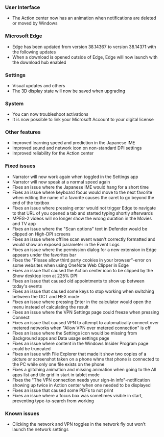### User Interface
- The Action center now has an animation when notifications are deleted or moved by Windows

### Microsoft Edge
- Edge has been updated from version 38.14367 to version 38.14371 with the following updates
 - When a download is opened outside of Edge, Edge will now launch with the download hub enabled

### Settings
- Visual updates and others
 - The 3D display state will now be saved when upgrading

### System
- You can now troubleshoot activations
- It is now possible to link your Microsoft Account to your digital license

### Other features
- Improved learning speed and prediction in the Japanese IME
- Improved sound and network icon on non-standard DPI settings
- Improved reliability for the Action center

### Fixed issues
- Narrator will now work again when toggled in the Settings app
- Narrator will now speak at a normal speed again
- Fixes an issue where the Japanese IME would hang for a short time
- Fixes an issue where keyboard focus would move to the next favorite when editing the name of a favorite causes the caret to go beyond the end of the textbox
- Fixes an issue where pressing enter would not trigger Edge to navigate to that URL of you opened a tab and started typing shortly afterwards
- MPEG-2 videos will no longer show the wrong duration in the Movies and TV app
- Fixes an issue where the "Scan options" text in Defender would be clipped on High-DPI screens
- Fixes an issue where offline scan event wasn't correctly formatted and would show an exposed parameter in the Event Logs
- Fixes an issue where the permission dialog for a new extension in Edge appears under the favorites bar
- Fixes the "Please allow third party cookies in your browser"-error on some websites when using OneNote Web Clipper in Edge
- Fixes an issue that caused the Action center icon to be clipped by the Show desktop icon at 225% DPI
- Fixes an issue that caused old appointments to show up between today's events
- Fixes an issue that caused some keys to stop working when switching between the OCT and HEX mode
- Fixes an issue where pressing Enter in the calculator would open the menu instead of calculating the result
- Fixes an issue where the VPN Settings page could freeze when pressing Connect
- Fixes an issue that caused VPN to attempt to automatically connect over metered networks when "Allow VPN over metered connection" is off
- Fixes an issue where the Settings icon would be missing from Background apps and Data usage settings page
- Fixes an issue where content in the Windows Insider Program page could be truncated
- Fixes an issue with File Explorer that made it show two copies of a picture or screenshot taken on a phone whne that phone is connected to the PC while only one file exists on the phone
- Fixes a glitching animation and missing animation when going to the All apps list and tile grid in start in tablet mode
- Fixes the "The VPN connection needs your sign-in info"-notification showing up twice in Action center when one needed to be displayed
- Fixes an issue that caused some PDFs to not print
- Fixes an issue where a focus box was sometimes visible in start, preventing type-to-search from working

### Known issues
- Clicking the network and VPN toggles in the network fly out won't launch the network settings
